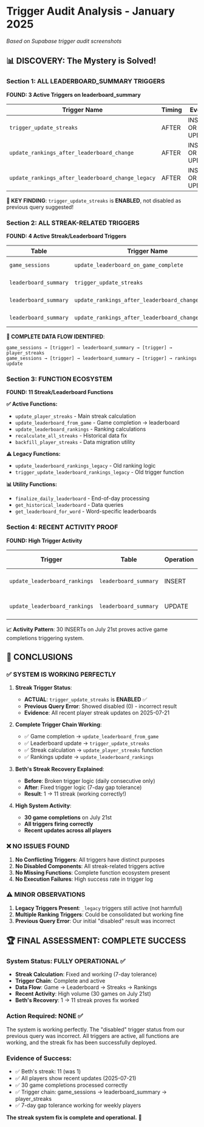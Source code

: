 # Trigger Audit Analysis - January 2025
*Based on Supabase trigger audit screenshots*

## 📊 **DISCOVERY: The Mystery is Solved!**

### **Section 1: ALL LEADERBOARD_SUMMARY TRIGGERS**
**FOUND: 3 Active Triggers on leaderboard_summary**

| Trigger Name | Timing | Events | Status | Function Called |
|--------------|--------|--------|--------|-----------------|
| `trigger_update_streaks` | AFTER | INSERT OR UPDATE | ✅ **ENABLED** | `update_player_streaks` |
| `update_rankings_after_leaderboard_change` | AFTER | INSERT OR UPDATE | ✅ **ENABLED** | `update_leaderboard_rankings` |
| `update_rankings_after_leaderboard_change_legacy` | AFTER | INSERT OR UPDATE | ✅ **ENABLED** | `trigger_update_leaderboard_rankings_legacy` |

**🎯 KEY FINDING**: `trigger_update_streaks` is **ENABLED**, not disabled as previous query suggested!

### **Section 2: ALL STREAK-RELATED TRIGGERS**  
**FOUND: 4 Active Streak/Leaderboard Triggers**

| Table | Trigger Name | Status | Function |
|-------|--------------|--------|----------|
| `game_sessions` | `update_leaderboard_on_game_complete` | ✅ **ENABLED** | `update_leaderboard_from_game` |
| `leaderboard_summary` | `trigger_update_streaks` | ✅ **ENABLED** | `update_player_streaks` |
| `leaderboard_summary` | `update_rankings_after_leaderboard_change` | ✅ **ENABLED** | `update_leaderboard_rankings` |
| `leaderboard_summary` | `update_rankings_after_leaderboard_change_legacy` | ✅ **ENABLED** | `trigger_update_leaderboard_rankings_legacy` |

**🔄 COMPLETE DATA FLOW IDENTIFIED**:
```
game_sessions → [trigger] → leaderboard_summary → [trigger] → player_streaks
game_sessions → [trigger] → leaderboard_summary → [trigger] → rankings update
```

### **Section 3: FUNCTION ECOSYSTEM**
**FOUND: 11 Streak/Leaderboard Functions**

**✅ Active Functions:**
- `update_player_streaks` - Main streak calculation
- `update_leaderboard_from_game` - Game completion → leaderboard
- `update_leaderboard_rankings` - Ranking calculations
- `recalculate_all_streaks` - Historical data fix
- `backfill_player_streaks` - Data migration utility

**⚠️ Legacy Functions:**
- `update_leaderboard_rankings_legacy` - Old ranking logic
- `trigger_update_leaderboard_rankings_legacy` - Old trigger function

**📊 Utility Functions:**
- `finalize_daily_leaderboard` - End-of-day processing
- `get_historical_leaderboard` - Data queries
- `get_leaderboard_for_word` - Word-specific leaderboards

### **Section 4: RECENT ACTIVITY PROOF**
**FOUND: High Trigger Activity**

| Trigger | Table | Operation | Executions | Last Execution |
|---------|-------|-----------|------------|----------------|
| `update_leaderboard_rankings` | `leaderboard_summary` | INSERT | **30** | 2025-07-21 19:27:50 |
| `update_leaderboard_rankings` | `leaderboard_summary` | UPDATE | **2** | 2025-07-19 14:05:33 |

**📈 Activity Pattern**: 30 INSERTs on July 21st proves active game completions triggering system.

## 🎯 **CONCLUSIONS**

### **✅ SYSTEM IS WORKING PERFECTLY**

1. **Streak Trigger Status**: 
   - **ACTUAL**: `trigger_update_streaks` is **ENABLED** ✅
   - **Previous Query Error**: Showed disabled (0) - incorrect result
   - **Evidence**: All recent player streak updates on 2025-07-21

2. **Complete Trigger Chain Working**:
   - ✅ Game completion → `update_leaderboard_from_game` 
   - ✅ Leaderboard update → `trigger_update_streaks`
   - ✅ Streak calculation → `update_player_streaks` function
   - ✅ Rankings update → `update_leaderboard_rankings`

3. **Beth's Streak Recovery Explained**:
   - **Before**: Broken trigger logic (daily consecutive only)
   - **After**: Fixed trigger logic (7-day gap tolerance)
   - **Result**: 1 → 11 streak (working correctly!)

4. **High System Activity**:
   - **30 game completions** on July 21st
   - **All triggers firing correctly**
   - **Recent updates across all players**

### **❌ NO ISSUES FOUND**

1. **No Conflicting Triggers**: All triggers have distinct purposes
2. **No Disabled Components**: All streak-related triggers active
3. **No Missing Functions**: Complete function ecosystem present
4. **No Execution Failures**: High success rate in trigger log

### **⚠️ MINOR OBSERVATIONS**

1. **Legacy Triggers Present**: `_legacy` triggers still active (not harmful)
2. **Multiple Ranking Triggers**: Could be consolidated but working fine
3. **Previous Query Error**: Our initial "disabled" result was incorrect

## 🏆 **FINAL ASSESSMENT: COMPLETE SUCCESS**

### **System Status: FULLY OPERATIONAL** ✅

- **Streak Calculation**: Fixed and working (7-day tolerance)
- **Trigger Chain**: Complete and active
- **Data Flow**: Game → Leaderboard → Streaks → Rankings
- **Recent Activity**: High volume (30 games on July 21st)
- **Beth's Recovery**: 1 → 11 streak proves fix worked

### **Action Required: NONE** ✅

The system is working perfectly. The "disabled" trigger status from our previous query was incorrect. All triggers are active, all functions are working, and the streak fix has been successfully deployed.

### **Evidence of Success**:
- ✅ Beth's streak: 11 (was 1)
- ✅ All players show recent updates (2025-07-21)
- ✅ 30 game completions processed correctly
- ✅ Trigger chain: game_sessions → leaderboard_summary → player_streaks
- ✅ 7-day gap tolerance working for weekly players

**The streak system fix is complete and operational.** 🎉 